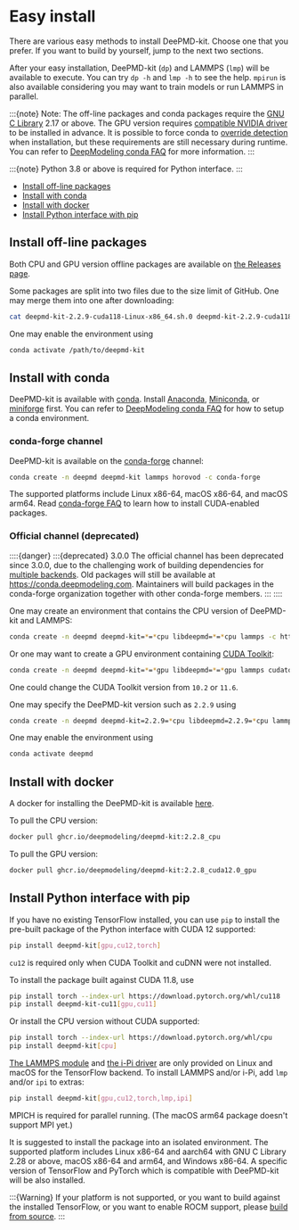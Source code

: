# Easy install

There are various easy methods to install DeePMD-kit. Choose one that you prefer. If you want to build by yourself, jump to the next two sections.

After your easy installation, DeePMD-kit (`dp`) and LAMMPS (`lmp`) will be available to execute. You can try `dp -h` and `lmp -h` to see the help. `mpirun` is also available considering you may want to train models or run LAMMPS in parallel.

:::{note}
Note: The off-line packages and conda packages require the [GNU C Library](https://www.gnu.org/software/libc/) 2.17 or above. The GPU version requires [compatible NVIDIA driver](https://docs.nvidia.com/deploy/cuda-compatibility/index.html#minor-version-compatibility) to be installed in advance. It is possible to force conda to [override detection](https://docs.conda.io/projects/conda/en/latest/user-guide/tasks/manage-virtual.html#overriding-detected-packages) when installation, but these requirements are still necessary during runtime.
You can refer to [DeepModeling conda FAQ](https://docs.deepmodeling.com/faq/conda.html) for more information.
:::

:::{note}
Python 3.8 or above is required for Python interface.
:::

- [Install off-line packages](#install-off-line-packages)
- [Install with conda](#install-with-conda)
- [Install with docker](#install-with-docker)
- [Install Python interface with pip](#install-python-interface-with-pip)

## Install off-line packages

Both CPU and GPU version offline packages are available on [the Releases page](https://github.com/deepmodeling/deepmd-kit/releases).

Some packages are split into two files due to the size limit of GitHub. One may merge them into one after downloading:

```bash
cat deepmd-kit-2.2.9-cuda118-Linux-x86_64.sh.0 deepmd-kit-2.2.9-cuda118-Linux-x86_64.sh.1 > deepmd-kit-2.2.9-cuda118-Linux-x86_64.sh
```

One may enable the environment using

```bash
conda activate /path/to/deepmd-kit
```

## Install with conda

DeePMD-kit is available with [conda](https://github.com/conda/conda). Install [Anaconda](https://www.anaconda.com/distribution/#download-section), [Miniconda](https://docs.conda.io/en/latest/miniconda.html), or [miniforge](https://conda-forge.org/download/) first.
You can refer to [DeepModeling conda FAQ](https://docs.deepmodeling.com/faq/conda.html) for how to setup a conda environment.

### conda-forge channel

DeePMD-kit is available on the [conda-forge](https://conda-forge.org/) channel:

```bash
conda create -n deepmd deepmd-kit lammps horovod -c conda-forge
```

The supported platforms include Linux x86-64, macOS x86-64, and macOS arm64.
Read [conda-forge FAQ](https://conda-forge.org/docs/user/tipsandtricks.html#installing-cuda-enabled-packages-like-tensorflow-and-pytorch) to learn how to install CUDA-enabled packages.

### Official channel (deprecated)

::::{danger}
:::{deprecated} 3.0.0
The official channel has been deprecated since 3.0.0, due to the challenging work of building dependencies for [multiple backends](../backend.md).
Old packages will still be available at https://conda.deepmodeling.com.
Maintainers will build packages in the conda-forge organization together with other conda-forge members.
:::
::::

One may create an environment that contains the CPU version of DeePMD-kit and LAMMPS:

```bash
conda create -n deepmd deepmd-kit=*=*cpu libdeepmd=*=*cpu lammps -c https://conda.deepmodeling.com -c defaults
```

Or one may want to create a GPU environment containing [CUDA Toolkit](https://docs.nvidia.com/deploy/cuda-compatibility/index.html#binary-compatibility__table-toolkit-driver):

```bash
conda create -n deepmd deepmd-kit=*=*gpu libdeepmd=*=*gpu lammps cudatoolkit=11.6 horovod -c https://conda.deepmodeling.com -c defaults
```

One could change the CUDA Toolkit version from `10.2` or `11.6`.

One may specify the DeePMD-kit version such as `2.2.9` using

```bash
conda create -n deepmd deepmd-kit=2.2.9=*cpu libdeepmd=2.2.9=*cpu lammps horovod -c https://conda.deepmodeling.com -c defaults
```

One may enable the environment using

```bash
conda activate deepmd
```

## Install with docker

A docker for installing the DeePMD-kit is available [here](https://github.com/deepmodeling/deepmd-kit/pkgs/container/deepmd-kit).

To pull the CPU version:

```bash
docker pull ghcr.io/deepmodeling/deepmd-kit:2.2.8_cpu
```

To pull the GPU version:

```bash
docker pull ghcr.io/deepmodeling/deepmd-kit:2.2.8_cuda12.0_gpu
```

## Install Python interface with pip

If you have no existing TensorFlow installed, you can use `pip` to install the pre-built package of the Python interface with CUDA 12 supported:

```bash
pip install deepmd-kit[gpu,cu12,torch]
```

`cu12` is required only when CUDA Toolkit and cuDNN were not installed.

To install the package built against CUDA 11.8, use

```bash
pip install torch --index-url https://download.pytorch.org/whl/cu118
pip install deepmd-kit-cu11[gpu,cu11]
```

Or install the CPU version without CUDA supported:

```bash
pip install torch --index-url https://download.pytorch.org/whl/cpu
pip install deepmd-kit[cpu]
```

[The LAMMPS module](../third-party/lammps-command.md) and [the i-Pi driver](../third-party/ipi.md) are only provided on Linux and macOS for the TensorFlow backend. To install LAMMPS and/or i-Pi, add `lmp` and/or `ipi` to extras:

```bash
pip install deepmd-kit[gpu,cu12,torch,lmp,ipi]
```

MPICH is required for parallel running. (The macOS arm64 package doesn't support MPI yet.)

It is suggested to install the package into an isolated environment.
The supported platform includes Linux x86-64 and aarch64 with GNU C Library 2.28 or above, macOS x86-64 and arm64, and Windows x86-64.
A specific version of TensorFlow and PyTorch which is compatible with DeePMD-kit will be also installed.

:::{Warning}
If your platform is not supported, or you want to build against the installed TensorFlow, or you want to enable ROCM support, please [build from source](install-from-source.md).
:::
